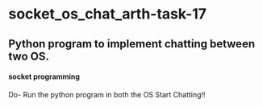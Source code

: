 # socket_os_chat_arth-task-17

## Python program to implement chatting between two OS.
#### socket programming
Do-
Run the python program in both the OS
Start Chatting!!
